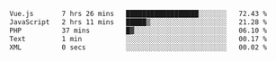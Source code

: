 <!--START_SECTION:waka-->

```txt
Vue.js       7 hrs 26 mins   ██████████████████░░░░░░░   72.43 %
JavaScript   2 hrs 11 mins   █████▒░░░░░░░░░░░░░░░░░░░   21.28 %
PHP          37 mins         █▓░░░░░░░░░░░░░░░░░░░░░░░   06.10 %
Text         1 min           ░░░░░░░░░░░░░░░░░░░░░░░░░   00.17 %
XML          0 secs          ░░░░░░░░░░░░░░░░░░░░░░░░░   00.02 %
```

<!--END_SECTION:waka-->
